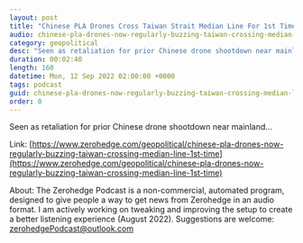```yaml
---
layout: post
title: "Chinese PLA Drones Cross Taiwan Strait Median Line For 1st Time, Now Regularly Buzz Island"
audio: chinese-pla-drones-now-regularly-buzzing-taiwan-crossing-median-line-1st-time-0
category: geopolitical
desc: "Seen as retaliation for prior Chinese drone shootdown near mainland..."
duration: 00:02:40
length: 160
datetime: Mon, 12 Sep 2022 02:00:00 +0000
tags: podcast
guid: chinese-pla-drones-now-regularly-buzzing-taiwan-crossing-median-line-1st-time-0
order: 0
---
```

Seen as retaliation for prior Chinese drone shootdown near mainland...

Link: [https://www.zerohedge.com/geopolitical/chinese-pla-drones-now-regularly-buzzing-taiwan-crossing-median-line-1st-time](https://www.zerohedge.com/geopolitical/chinese-pla-drones-now-regularly-buzzing-taiwan-crossing-median-line-1st-time)

About: The Zerohedge Podcast is a non-commercial, automated program, designed to give people a way to get news from Zerohedge in an audio format.  I am actively working on tweaking and improving the setup to create a better listening experience (August 2022).  Suggestions are welcome: [zerohedgePodcast@outlook.com](mailto:zerohedgePodcast@outlook.com)